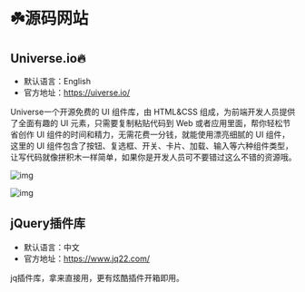 # ☘️源码网站

## Universe.io🔥

- 默认语言：English
- 官方地址：https://uiverse.io/

Universe一个开源免费的 UI 组件库，由 HTML&CSS 组成，为前端开发人员提供了全面有趣的 UI 元素，只需要复制粘贴代码到 Web 或者应用里面，帮你轻松节省创作 UI 组件的时间和精力，无需花费一分钱，就能使用漂亮细腻的 UI 组件，这里的 UI 组件包含了按钮、复选框、开关、卡片、加载、输入等六种组件类型，让写代码就像拼积木一样简单，如果你是开发人员可不要错过这么不错的资源哦。

![img](/images/javascript/website/w10003.png)

![img](/images/javascript/website/w10004.png)



## jQuery插件库

- 默认语言：中文
- 官方地址：https://www.jq22.com/

jq插件库，拿来直接用，更有炫酷插件开箱即用。


